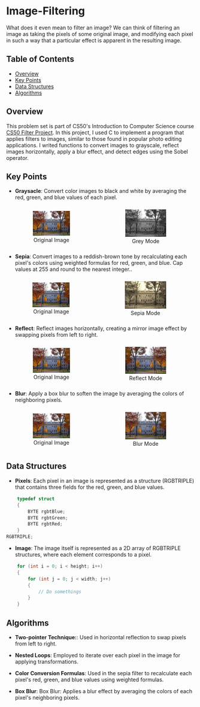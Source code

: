 # Image-Filtering
What does it even mean to filter an image? We can think of filtering an image as taking the pixels of some original image, and modifying each pixel in such a way that a particular effect is apparent in the resulting image.

## Table of Contents

- [Overview](#overview)
- [Key Points](#key-points)
- [Data Structures](#data-structures)
- [Algorithms](#algorithms)

## Overview
This problem set is part of CS50's Introduction to Computer Science course [CS50 Filter Project](https://cs50.harvard.edu/x/2025/psets/4/filter/less/). In this project, I used C to implement a program that applies filters to images, similar to those found in popular photo editing applications. I writed functions to convert images to grayscale, reflect images horizontally, apply a blur effect, and detect edges using the Sobel operator.



## Key Points
- **Graysacle**: Convert color images to black and white by averaging the red, green, and blue values of each pixel.

<div style="display: flex; justify-content: space-around; align-items: center;">
    <div style="text-align: center; margin: 10px;">
        <img src="https://github.com/miro789/Image-Filtering/blob/main/images/yard.bmp" alt="Origin Image" width="45%"/>
        <br />
        <span>Original Image</span>
    </div>
    <div style="text-align: center; margin: 10px;">
        <img src="https://github.com/miro789/Image-Filtering/blob/main/outputs/grey.png" alt="Grey Image" width="45%"/>
        <br />
        <span>Grey Mode</span>
    </div>
</div>

- **Sepia**: Convert images to a reddish-brown tone by recalculating each pixel's colors using weighted formulas for red, green, and blue. Cap values at 255 and round to the nearest integer..

<div style="display: flex; justify-content: space-around; align-items: center;">
    <div style="text-align: center; margin: 10px;">
        <img src="https://github.com/miro789/Image-Filtering/blob/main/images/yard.bmp" alt="Origin Image" width="45%"/>
        <br />
        <span>Original Image</span>
    </div>
    <div style="text-align: center; margin: 10px;">
        <img src="https://github.com/miro789/Image-Filtering/blob/main/outputs/sepia.png" alt="Sepia Image" width="45%"/>
        <br />
        <span>Sepia Mode</span>
    </div>
</div>

- **Reflect**: Reflect images horizontally, creating a mirror image effect by swapping pixels from left to right.

<div style="display: flex; justify-content: space-around; align-items: center;">
    <div style="text-align: center; margin: 10px;">
        <img src="https://github.com/miro789/Image-Filtering/blob/main/images/yard.bmp" alt="Origin Image" width="45%"/>
        <br />
        <span>Original Image</span>
    </div>
    <div style="text-align: center; margin: 10px;">
        <img src="https://github.com/miro789/Image-Filtering/blob/main/outputs/reflect.png" alt="Reflect Image" width="45%"/>
        <br />
        <span>Reflect Mode</span>
    </div>
</div>


- **Blur**: Apply a box blur to soften the image by averaging the colors of neighboring pixels.

<div style="display: flex; justify-content: space-around; align-items: center;">
    <div style="text-align: center; margin: 10px;">
        <img src="https://github.com/miro789/Image-Filtering/blob/main/images/yard.bmp" alt="Origin Image" width="45%"/>
        <br />
        <span>Original Image</span>
    </div>
    <div style="text-align: center; margin: 10px;">
        <img src="https://github.com/miro789/Image-Filtering/blob/main/outputs/blur.png" alt="Blur Image" width="45%"/>
        <br />
        <span>Blur Mode</span>
    </div>
</div>


## Data Structures

- **Pixels**: Each pixel in an image is represented as a structure (RGBTRIPLE) that contains three fields for the red, green, and blue values.

```C
    typedef struct
    {
        BYTE rgbtBlue;
        BYTE rgbtGreen;
        BYTE rgbtRed;
    }
RGBTRIPLE;
```

- **Image**: The image itself is represented as a 2D array of RGBTRIPLE structures, where each element corresponds to a pixel.
```C
    for (int i = 0; i < height; i++)
    {
        for (int j = 0; j < width; j++)
        {
            // Do somethings
        }
    }
```

## Algorithms

- **Two-pointer Technique:**: Used in horizontal reflection to swap pixels from left to right.

- **Nested Loops**: Employed to iterate over each pixel in the image for applying transformations.

- **Color Conversion Formulas**: Used in the sepia filter to recalculate each pixel's red, green, and blue values using weighted 
formulas.

- **Box Blur**: Box Blur: Applies a blur effect by averaging the colors of each pixel's neighboring pixels.
